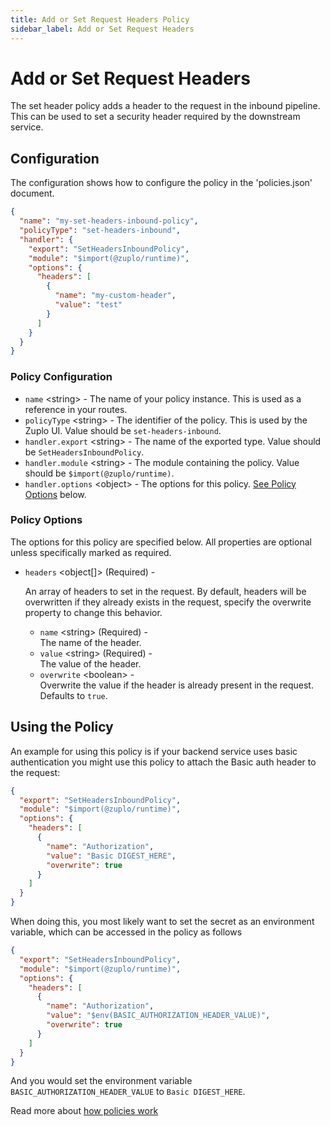 ```yaml
---
title: Add or Set Request Headers Policy
sidebar_label: Add or Set Request Headers
---
```


<!-- WARNING: This document is generated. DO NOT EDIT BY HAND -->

# Add or Set Request Headers






<!-- start: intro.md -->
The set header policy adds a header to the request in the inbound pipeline. This can be used to set a security header required by the downstream service.

<!-- end: intro.md -->

<PolicyStatus isBeta={false} isPaidAddOn={false} />



## Configuration 

The configuration shows how to configure the policy in the 'policies.json' document.

```json title="config/policies.json"
{
  "name": "my-set-headers-inbound-policy",
  "policyType": "set-headers-inbound",
  "handler": {
    "export": "SetHeadersInboundPolicy",
    "module": "$import(@zuplo/runtime)",
    "options": {
      "headers": [
        {
          "name": "my-custom-header",
          "value": "test"
        }
      ]
    }
  }
}
```

<div className="policy-options">
<div><h3 class="anchor anchorWithStickyNavbar_node_modules-@docusaurus-theme-classic-lib-theme-Heading-styles-module" id="policy-configuration">Policy Configuration<a href="#policy-configuration" class="hash-link" aria-label="Direct link to Policy Configuration" title="Direct link to Policy Configuration">​</a></h3><ul><li><code>name</code> <span class="type-option">&lt;string&gt;</span> - The name of your policy instance. This is used as a reference in your routes.</li><li><code>policyType</code> <span class="type-option">&lt;string&gt;</span> - The identifier of the policy. This is used by the Zuplo UI. Value should be <code>set-headers-inbound</code>.</li><li><code>handler.export</code> <span class="type-option">&lt;string&gt;</span> - The name of the exported type. Value should be <code>SetHeadersInboundPolicy</code>.</li><li><code>handler.module</code> <span class="type-option">&lt;string&gt;</span> - The module containing the policy. Value should be <code>$import(@zuplo/runtime)</code>.</li><li><code>handler.options</code> <span class="type-option">&lt;object&gt;</span> - The options for this policy. <a href="#policy-options">See Policy Options</a> below.</li></ul><h3 class="anchor anchorWithStickyNavbar_node_modules-@docusaurus-theme-classic-lib-theme-Heading-styles-module" id="policy-options">Policy Options<a href="#policy-options" class="hash-link" aria-label="Direct link to Policy Options" title="Direct link to Policy Options">​</a></h3><p>The options for this policy are specified below. All properties are optional unless specifically marked as required.</p><ul><li><code>headers</code><span class="type-option"> &lt;object[]&gt;</span><span class="required-option"> (Required)</span> - <div><p>An array of headers to set in the request. By default, headers will be overwritten if they already exists in the request, specify the overwrite property to change this behavior.</p></div><ul><li><code>name</code><span class="type-option"> &lt;string&gt;</span><span class="required-option"> (Required)</span> - <div>The name of the header.</div></li><li><code>value</code><span class="type-option"> &lt;string&gt;</span><span class="required-option"> (Required)</span> - <div>The value of the header.</div></li><li><code>overwrite</code><span class="type-option"> &lt;boolean&gt;</span> - <div>Overwrite the value if the header is already present in the request.</div><span class="default-value"> Defaults to <code>true</code>.</span></li></ul></li></ul></div>
</div>

## Using the Policy
<!-- start: doc.md -->
An example for using this policy is if your backend service uses basic
authentication you might use this policy to attach the Basic auth header to the
request:

```json
{
  "export": "SetHeadersInboundPolicy",
  "module": "$import(@zuplo/runtime)",
  "options": {
    "headers": [
      {
        "name": "Authorization",
        "value": "Basic DIGEST_HERE",
        "overwrite": true
      }
    ]
  }
}
```

When doing this, you most likely want to set the secret as an environment
variable, which can be accessed in the policy as follows

```json
{
  "export": "SetHeadersInboundPolicy",
  "module": "$import(@zuplo/runtime)",
  "options": {
    "headers": [
      {
        "name": "Authorization",
        "value": "$env(BASIC_AUTHORIZATION_HEADER_VALUE)",
        "overwrite": true
      }
    ]
  }
}
```

And you would set the environment variable `BASIC_AUTHORIZATION_HEADER_VALUE` to
`Basic DIGEST_HERE`.

<!-- end: doc.md -->

Read more about [how policies work](/docs/articles/policies)
